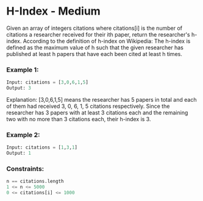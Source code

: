 # H-Index - Medium

Given an array of integers citations where citations[i] is the number of citations a researcher 
received for their ith paper, return the researcher's h-index. 
According to the definition of h-index on Wikipedia: The h-index is defined as the maximum value 
of h such that the given researcher has published at least h papers that have each been cited at least h times.

### Example 1:

```python
Input: citations = [3,0,6,1,5]
Output: 3
```
Explanation: [3,0,6,1,5] means the researcher has 5 papers in total and each of them had received 3, 0, 6, 1, 5 citations respectively.
Since the researcher has 3 papers with at least 3 citations each and the remaining two with no more than 3 citations each, their h-index is 3.

### Example 2:

```python
Input: citations = [1,3,1]
Output: 1
```

### Constraints:

```python
n == citations.length
1 <= n <= 5000
0 <= citations[i] <= 1000
```
